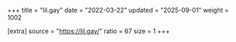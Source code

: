 +++
title = "lil.gay"
date = "2022-03-22"
updated = "2025-09-01"
weight = 1002

[extra]
source = "https://lil.gay/"
ratio = 67
size = 1
+++
